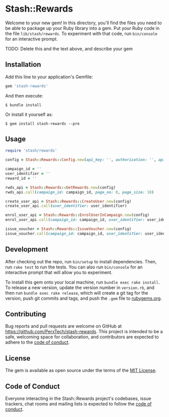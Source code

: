 # Stash::Rewards

Welcome to your new gem! In this directory, you'll find the files you need to be able to package up your Ruby library into a gem. Put your Ruby code in the file `lib/stash/rewards`. To experiment with that code, run `bin/console` for an interactive prompt.

TODO: Delete this and the text above, and describe your gem

## Installation

Add this line to your application's Gemfile:

```ruby
gem 'stash-rewards'
```

And then execute:

    $ bundle install

Or install it yourself as:

    $ gem install stash-rewards --pre

## Usage

```ruby
require 'stash/rewards'

config = Stash::Rewards::Config.new(api_key: '', authorization: '', api_domain: '')

campaign_id = ''
user_identifier = ''
reward_id = ''

rwds_api = Stash::Rewards::GetRewards.new(config)
rwds_api.call(campaign_id: campaign_id, page_no: 0, page_size: 10)

create_user_api = Stash::Rewards::CreateUser.new(config)
create_user_api.call(user_identifier: user_identifier)

enrol_user_api = Stash::Rewards::EnrolUserInCampaign.new(config)
enrol_user_api.call(campaign_id: campaign_id, user_identifier: user_identifier)

issue_voucher = Stash::Rewards::IssueVoucher.new(config)
issue_voucher.call(campaign_id: campaign_id, user_identifier: user_identifier, reward_id: reward_id)
```

## Development

After checking out the repo, run `bin/setup` to install dependencies. Then, run `rake test` to run the tests. You can also run `bin/console` for an interactive prompt that will allow you to experiment.

To install this gem onto your local machine, run `bundle exec rake install`. To release a new version, update the version number in `version.rb`, and then run `bundle exec rake release`, which will create a git tag for the version, push git commits and tags, and push the `.gem` file to [rubygems.org](https://rubygems.org).

## Contributing

Bug reports and pull requests are welcome on GitHub at https://github.com/PerxTech/stash-rewards. This project is intended to be a safe, welcoming space for collaboration, and contributors are expected to adhere to the [code of conduct](https://github.com/PerxTech/stash-rewards/blob/master/CODE_OF_CONDUCT.md).


## License

The gem is available as open source under the terms of the [MIT License](https://opensource.org/licenses/MIT).

## Code of Conduct

Everyone interacting in the Stash::Rewards project's codebases, issue trackers, chat rooms and mailing lists is expected to follow the [code of conduct](https://github.com/PerxTech/stash-rewards/blob/master/CODE_OF_CONDUCT.md).
